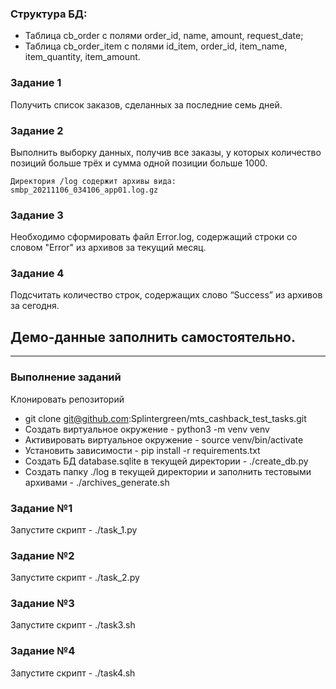 ### Структура БД:
- Таблица cb_order c полями order_id, name, amount, request_date;
- Таблица cb_order_item с полями id_item, order_id, item_name, item_quantity, item_amount.

### Задание 1
Получить список заказов, сделанных за последние семь дней.

### Задание 2
Выполнить выборку данных, получив все заказы, у которых количество позиций больше трёх и сумма одной позиции больше 1000.

```
Директория /log содержит архивы вида:
smbp_20211106_034106_app01.log.gz
```

### Задание 3
Необходимо сформировать файл Error.log, содержащий строки со словом "Error" из архивов за текущий месяц.

### Задание 4
Подсчитать количество строк, содержащих слово “Success” из архивов за сегодня.

Демо-данные заполнить самостоятельно.
---
---

### Выполнение заданий
Клонировать репозиторий
- git clone git@github.com:Splintergreen/mts_cashback_test_tasks.git
- Создать виртуальное окружение - python3 -m venv venv
- Активировать виртуальное окружение - source venv/bin/activate
- Установить зависимости - pip install -r requirements.txt
- Создать БД database.sqlite в текущей директории - ./create_db.py
- Создать папку ./log в текущей директории и заполнить тестовыми архивами - ./archives_generate.sh

### Задание №1
Запустите скрипт - ./task_1.py

### Задание №2
Запустите скрипт - ./task_2.py

### Задание №3
Запустите скрипт - ./task3.sh

### Задание №4
Запустите скрипт - ./task4.sh
